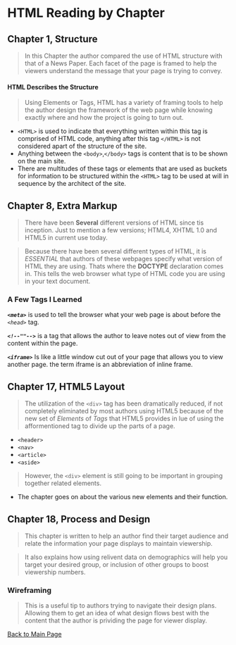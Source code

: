 # HTML Reading by Chapter
## Chapter 1, Structure
> In this Chapter the author compared the use of HTML structure with that of a News Paper.  Each facet of the page is framed to help the viewers understand the message that your page is trying to convey.

#### HTML Describes the Structure

> Using Elements or Tags, HTML has a variety of framing tools to help the author design the framework of the web page while knowing exactly where and how the project is going to turn out.

 - `<HTML>` is used to indicate that everything written within this tag is comprised of HTML code, anything after this tag `</HTML>` is not considered apart of the structure of the site.
 - Anything between the `<body>`,`</body>` tags is content that is to be shown on the main site.
 - There are multitudes of these tags or elements that are used as buckets for information to be structured within the `<HTML>` tag to be used at will in sequence by the architect of the site.

## Chapter 8, Extra Markup

 > There have been **Several** different versions of HTML since tis inception.  Just to mention a few versions; HTML4, XHTML 1.0 and HTML5 in current use today.

 > Because there have been several different types of HTML, it is *ESSENTIAL* that authors of these webpages specify what version of HTML they are using.  Thats where the **DOCTYPE** declaration comes in.  This tells the web browser what type of HTML code you are using in your text document.

### A Few Tags I Learned

 ***`<meta>`*** is used to tell the browser what your web page is about before the *`<head>`* tag.

 ***`<!--""-->`*** is a tag that allows the author to leave notes out of view from the content within the page.

 ***`<iframe>`*** Is like a little window cut out of your page that allows you to view another page.  the term iframe is an abbreviation of inline frame.

## Chapter 17, HTML5 Layout

 > The utilization of the `<div>` tag has been dramatically reduced, if not completely eliminated by most authors using HTML5 because of the new set of *Elements* of *Tags* that HTML5 provides in lue of using the afformentioned tag to divide up the parts of a page.
 - `<header>`
 - `<nav>`
 - `<article>`
 - `<aside>`

 > However, the `<div>` element is still going to be important in grouping together related elements.

 * The chapter goes on about the various new elements and their function.

## Chapter 18, Process and Design

 > This chapter is written to help an author find their target audience and relate the information your page displays to maintain viewership.  

 > It also explains how using relivent data on demographics will help you target your desired group, or inclusion of other groups to boost viewership numbers.

### Wireframing

 > This is a useful tip to authors trying to navigate their design plans.  Allowing them to get an idea of what design flows best with the content that the author is prividing the page for viewer display.

[Back to Main Page](https://github.com/plaurion1989/reading-notes/blob/main/README.md)